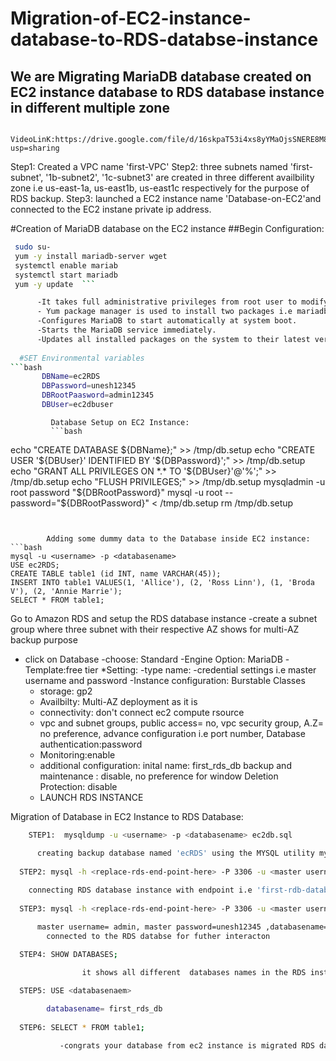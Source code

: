 # Migration-of-EC2-instance-database-to-RDS-databse-instance
## We are Migrating  MariaDB database created on  EC2 instance database to RDS database instance in different multiple zone

      VideoLinK:https://drive.google.com/file/d/16skpaT53i4xs8yYMaOjsSNERE8M8j2kM/view?usp=sharing
 
 Step1: Created a VPC name 'first-VPC' 
 Step2: three subnets named 'first-subnet', '1b-subnet2', '1c-subnet3' are created in three different availbility zone i.e us-east-1a, us-east1b, us-east1c respectively for the purpose of RDS backup.
 Step3: launched a EC2 instance name 'Database-on-EC2'and  connected to the EC2 instane private ip address.

 #Creation of MariaDB database on the EC2 instance
              ##Begin Configuration:
              
 ```bash
  sudo su-
  yum -y install mariadb-server wget  
  systemctl enable mariab
  systemctl start mariadb
  yum -y update  ```

       -It takes full administrative privileges from root user to modify,create and install software after identifying password prompt.It changes symbol to #
       - Yum package manager is used to install two packages i.e mariadb-server and wget which is a command line tool for downloading files from the internet. -y automatically answer yes
       -Configures MariaDB to start automatically at system boot.
       -Starts the MariaDB service immediately.
       -Updates all installed packages on the system to their latest versions
           
   #SET Environmental variables
```bash
        DBName=ec2RDS
        DBPassword=unesh12345
        DBRootPaasword=admin12345
        DBUser=ec2dbuser
```

            
             Database Setup on EC2 Instance:
             ```bash
echo "CREATE DATABASE ${DBName};" >> /tmp/db.setup
echo "CREATE USER '${DBUser}' IDENTIFIED BY '${DBPassword}';" >> /tmp/db.setup
echo "GRANT ALL PRIVILEGES ON *.* TO '${DBUser}'@'%';" >> /tmp/db.setup
echo "FLUSH PRIVILEGES;" >> /tmp/db.setup
mysqladmin -u root password "${DBRootPassword}"
mysql -u root --password="${DBRootPassword}" < /tmp/db.setup
rm /tmp/db.setup
```


        Adding some dummy data to the Database inside EC2 instance:
```bash
mysql -u <username> -p <databasename>
USE ec2RDS;
CREATE TABLE table1 (id INT, name VARCHAR(45));
INSERT INTO table1 VALUES(1, 'Allice'), (2, 'Ross Linn'), (1, 'Broda V'), (2, 'Annie Marrie');
SELECT * FROM table1;
```


 Go to Amazon RDS and setup the RDS database instance
   -create a subnet group where three subnet with their respective AZ shows for multi-AZ backup purpose
   - click on Database
       -choose: Standard
       -Engine Option: MariaDB
       -Template:free tier
     *Setting:
        -type name:
        -credential settings i.e master username and password
        -Instance configuration: Burstable Classes
        - storage: gp2
        - Availbilty: Multi-AZ deployment as it is 
        - connectivity: don't connect ec2 compute rsource 
        - vpc and subnet groups, public access= no, vpc security group, A.Z= no preference, advance configuration i.e port number, Database authentication:password
        - Monitoring:enable
        - additional configuration:
                        inital name: first_rds_db
                        backup and maintenance : disable, no preference for window
                        Deletion Protection: disable
       - LAUNCH RDS INSTANCE



Migration of Database in EC2 Instance to RDS Database:

```bash
    STEP1:  mysqldump -u <username> -p <databasename> ec2db.sql

      creating backup database named 'ecRDS' using the MYSQL utility mysqldump. database is saved on ec2db.sql
      
  STEP2: mysql -h <replace-rds-end-point-here> -P 3306 -u <master username> -p <databsename on RDS>  < ec2db.sql
  
    connecting RDS database instance with endpoint i.e 'first-rdb-database-1.cls4s2ge8p8q.us-east-1.rds.amazonaws.com' and port number is essential, backup database i.e ec2db.sql is imported on RDS database instance, it prompots for mater passowrd from RDS
     
  STEP3: mysql -h <replace-rds-end-point-here> -P 3306 -u <master username> -p

      master username= admin, master password=unesh12345 ,databasename= first_rds_db
        connected to the RDS databse for futher interacton

  STEP4: SHOW DATABASES;

                it shows all different  databases names in the RDS instance
        
  STEP5: USE <databasenaem>

        databasename= first_rds_db
      
  STEP6: SELECT * FROM table1;

           -congrats your database from ec2 instance is migrated RDS databse instance
```




        
 
      

